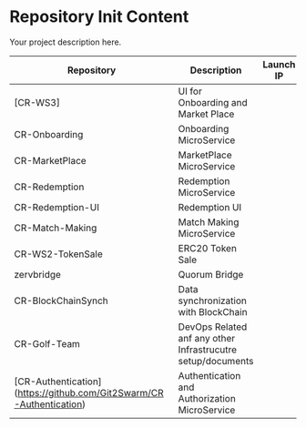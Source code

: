 Repository Init Content
=======================

Your project description here.


| Repository          | Description                                                      | Launch IP             |
| ------------------- | -----------------------------------------------------------------| ----------------------|
| [CR-WS3]               | UI for Onboarding and Market Place                               |                       |
| CR-Onboarding       | Onboarding MicroService                                          |                       |
| CR-MarketPlace      | MarketPlace MicroService                                         |                       |
| CR-Redemption       | Redemption MicroService                                          |                       |
| CR-Redemption-UI    | Redemption UI                                                    |                       |
| CR-Match-Making     | Match Making MicroService                                        |                       |
| CR-WS2-TokenSale    | ERC20 Token Sale                                                 |                       |
| zervbridge          | Quorum Bridge                                                    |                       |
| CR-BlockChainSynch  | Data synchronization with BlockChain                             |                       |
| CR-Golf-Team        | DevOps Related anf any other Infrastrucutre setup/documents      |                       |
| [CR-Authentication] (https://github.com/Git2Swarm/CR-Authentication)   | Authentication and Authorization MicroService                    |                       |
